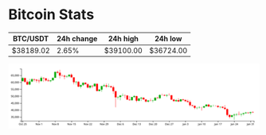# Bitcoin Stats

BTC/USDT|24h change|24h high|24h low|
|---|---|---|---|
|$38189.02|2.65%|$39100.00|$36724.00|

<img src="./chart.svg">
